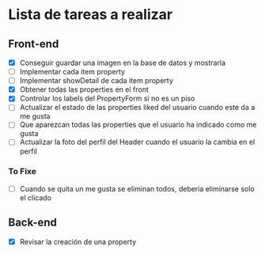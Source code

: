 # Lista de tareas a realizar

## Front-end

- [X] Conseguir guardar una imagen en la base de datos y mostrarla
- [ ] Implementar cada item property 
- [ ] Implementar showDetail de cada item property
- [X] Obtener todas las properties en el front
- [X] Controlar los labels del PropertyForm si no es un piso
- [ ] Actualizar el estado de las properties liked del usuario cuando este da a me gusta
- [ ] Que aparezcan todas las properties que el usuario ha indicado como me gusta
- [ ] Actualizar la foto del perfil del Header cuando el usuario la cambia en el perfil

### To Fixe
- [ ] Cuando se quita un me gusta se eliminan todos, debería eliminarse solo el clicado

## Back-end

- [X] Revisar la creación de una property